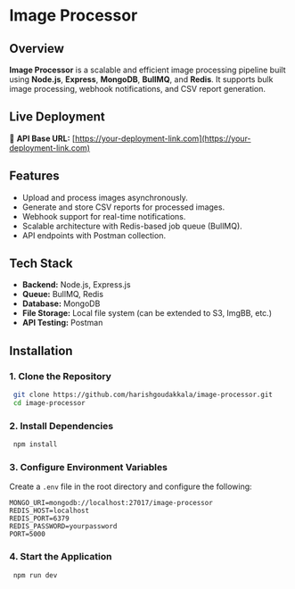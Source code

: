 # Image Processor


## Overview

**Image Processor** is a scalable and efficient image processing pipeline built using **Node.js**, **Express**, **MongoDB**, **BullMQ**, and **Redis**. It supports bulk image processing, webhook notifications, and CSV report generation.

## Live Deployment

🔗 **API Base URL:** [https://your-deployment-link.com](https://your-deployment-link.com)

## Features

- Upload and process images asynchronously.
- Generate and store CSV reports for processed images.
- Webhook support for real-time notifications.
- Scalable architecture with Redis-based job queue (BullMQ).
- API endpoints with Postman collection.

## Tech Stack

- **Backend:** Node.js, Express.js
- **Queue:** BullMQ, Redis
- **Database:** MongoDB
- **File Storage:** Local file system (can be extended to S3, ImgBB, etc.)
- **API Testing:** Postman

## Installation

### 1. Clone the Repository

```sh
 git clone https://github.com/harishgoudakkala/image-processor.git
 cd image-processor
```

### 2. Install Dependencies

```sh
 npm install
```

### 3️. Configure Environment Variables

Create a `.env` file in the root directory and configure the following:

```env
MONGO_URI=mongodb://localhost:27017/image-processor
REDIS_HOST=localhost
REDIS_PORT=6379
REDIS_PASSWORD=yourpassword
PORT=5000
```

### 4. Start the Application

```sh
 npm run dev
```